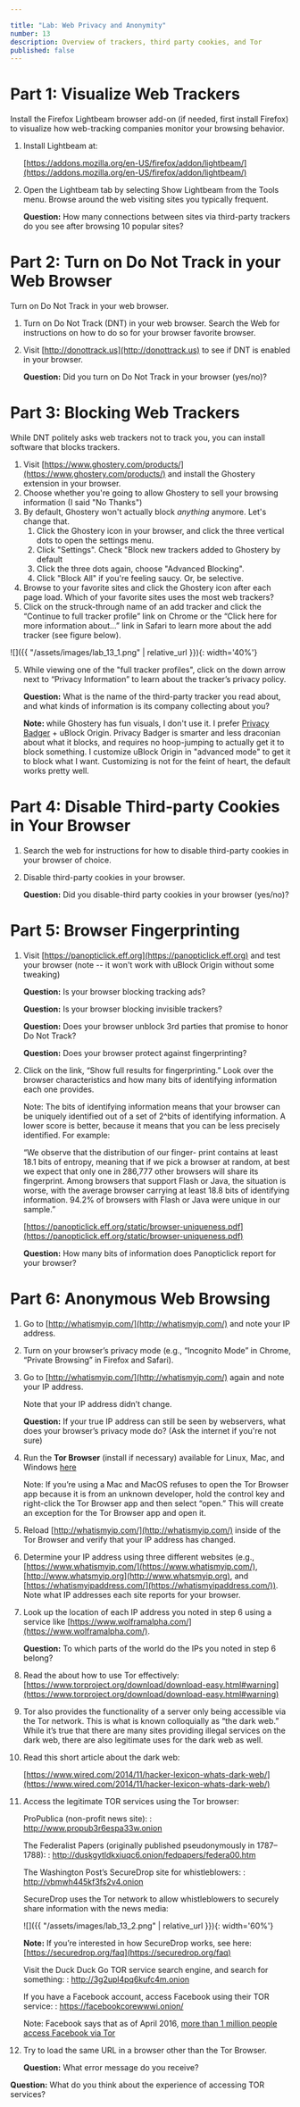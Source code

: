```yaml
---

title: "Lab: Web Privacy and Anonymity"
number: 13
description: Overview of trackers, third party cookies, and Tor
published: false
---
```


# Part 1: Visualize Web Trackers

Install the Firefox Lightbeam browser add-on (if needed, first install Firefox) to visualize how web-tracking companies monitor your browsing behavior.

1.	Install Lightbeam at:

    [https://addons.mozilla.org/en-US/firefox/addon/lightbeam/](https://addons.mozilla.org/en-US/firefox/addon/lightbeam/)

2.	Open the Lightbeam tab by selecting Show Lightbeam from the Tools menu. Browse around the web visiting sites you typically frequent. 

    **Question:** How many connections between sites via third-party trackers do you see after browsing 10 popular sites?
    
# Part 2: Turn on Do Not Track in your Web Browser

Turn on Do Not Track in your web browser.

1.	Turn on Do Not Track (DNT) in your web browser. Search the Web for instructions on how to do so for your browser favorite browser.

2.	Visit [http://donottrack.us](http://donottrack.us) to see if DNT is enabled in your browser.

    **Question:** Did you turn on Do Not Track in your browser (yes/no)?
    
# Part 3: Blocking Web Trackers

While DNT politely asks web trackers not to track you, you can install software that blocks trackers. 

1.	Visit [https://www.ghostery.com/products/](https://www.ghostery.com/products/) and install the Ghostery extension in your browser.
2.	Choose whether you're going to allow Ghostery to sell your browsing information (I said "No Thanks")
3. By default, Ghostery won't actually block _anything_ anymore. Let's change that.
    1. Click the Ghostery icon in your browser, and click the three vertical dots to open the settings menu.
    1. Click "Settings". Check "Block new trackers added to Ghostery by default
    1. Click the three dots again, choose "Advanced Blocking".
    1. Click "Block All" if you're feeling saucy. Or, be selective.
3.	Browse to your favorite sites and click the Ghostery icon after each page load. Which of your favorite sites uses the most web trackers?
4.	Click on the struck-through name of an add tracker and click the “Continue to full tracker profile” link on Chrome or the “Click here for more information about…” link in Safari to learn more about the add tracker (see figure below).

![]({{ "/assets/images/lab_13_1.png" | relative_url }}){: width='40%'}

5.	While viewing one of the "full tracker profiles", click on the down arrow next to “Privacy Information” to learn about the tracker’s privacy policy. 

    **Question:** What is the name of the third-party tracker you read about, and what kinds of information is its company collecting about you? 
    
    <div class='alert alert-info'><strong>Note: </strong> while Ghostery has fun visuals, I don't use it. I prefer <a href='https://www.eff.org/privacybadger'>Privacy Badger</a> + uBlock Origin. Privacy Badger is smarter and less draconian about what it blocks, and requires no hoop-jumping to actually get it to block something. I customize uBlock Origin in "advanced mode" to get it to block what I want. Customizing is not for the feint of heart, the default works pretty well.</div>

# Part 4: Disable Third-party Cookies in Your Browser

1.	Search the web for instructions for how to disable third-party cookies in your browser of choice.
2.	Disable third-party cookies in your browser.
    
    **Question:** Did you disable-third party cookies in your browser (yes/no)?
    
# Part 5: Browser Fingerprinting

1.	Visit [https://panopticlick.eff.org](https://panopticlick.eff.org) and test your browser (note -- it won't work with uBlock Origin without some tweaking)

    **Question:** Is your browser blocking tracking ads?
    
    **Question:** Is your browser blocking invisible trackers?
    
    **Question:** Does your browser unblock 3rd parties that promise to honor Do Not Track?
    
    **Question:** Does your browser protect against fingerprinting?

2.	Click on the link, “Show full results for fingerprinting.” Look over the browser characteristics and how many bits of identifying information each one provides. 

    Note: The bits of identifying information means that your browser can be uniquely identified out of a set of 2^bits of identifying information. A lower score is better, because it means that you can be less precisely identified. For example:

    “We observe that the distribution of our finger- print contains at least 18.1 bits of entropy, meaning that if we pick a browser at random, at best we expect that only one in 286,777 other browsers will share its fingerprint. Among browsers that support Flash or Java, the situation is worse, with the average browser carrying at least 18.8 bits of identifying information. 94.2% of browsers with Flash or Java were unique in our sample.”

    [https://panopticlick.eff.org/static/browser-uniqueness.pdf](https://panopticlick.eff.org/static/browser-uniqueness.pdf)

    **Question:** How many bits of information does Panopticlick report for your browser?

# Part 6: Anonymous Web Browsing

1.	Go to [http://whatismyip.com/](http://whatismyip.com/) and note your IP address.
2.	Turn on your browser’s privacy mode (e.g., “Incognito Mode” in Chrome, “Private Browsing” in Firefox and Safari).
3.	Go to [http://whatismyip.com/](http://whatismyip.com/) again and note your IP address.

    Note that your IP address didn’t change.

    **Question:** If your true IP address can still be seen by webservers, what does your browser’s privacy mode do? (Ask the internet if you're not sure)

4.	Run the **Tor Browser** (install if necessary) available for Linux, Mac, and Windows [here](https://www.torproject.org/download/download-easy.html)

    Note: If you’re using a Mac and MacOS refuses to open the Tor Browser app because it is from an unknown developer, hold the control key and right-click the Tor Browser app and then select “open.” This will create an exception for the Tor Browser app and open it.

5.	Reload [http://whatismyip.com/](http://whatismyip.com/) inside of the Tor Browser and verify that your IP address has changed. 

6.	Determine your IP address using three different websites (e.g., [https://www.whatismyip.com/](https://www.whatismyip.com/), [http://www.whatsmyip.org](http://www.whatsmyip.org), and [https://whatismyipaddress.com/](https://whatismyipaddress.com/)). Note what IP addresses each site reports for your browser.

7.	Look up the location of each IP address you noted in step 6 using a service like [https://www.wolframalpha.com/](https://www.wolframalpha.com/).

    **Question:** To which parts of the world do the IPs you noted in step 6 belong?

8.	Read the about how to use Tor effectively: [https://www.torproject.org/download/download-easy.html#warning](https://www.torproject.org/download/download-easy.html#warning)

9.	Tor also provides the functionality of a server only being accessible via the Tor network. This is what is known colloquially as “the dark web.” While it’s true that there are many sites providing illegal services on the dark web, there are also legitimate uses for the dark web as well.

10.	Read this short article about the dark web:

    [https://www.wired.com/2014/11/hacker-lexicon-whats-dark-web/](https://www.wired.com/2014/11/hacker-lexicon-whats-dark-web/)
    
11.	Access the legitimate TOR services using the Tor browser:

    ProPublica (non-profit news site):
    : http://www.propub3r6espa33w.onion

    The Federalist Papers (originally published pseudonymously in 1787–1788):
    : http://duskgytldkxiuqc6.onion/fedpapers/federa00.htm

    The Washington Post’s SecureDrop site for whistleblowers:
    : http://vbmwh445kf3fs2v4.onion

    SecureDrop uses the Tor network to allow whistleblowers to securely share information with the news media:

    ![]({{ "/assets/images/lab_13_2.png" | relative_url }}){: width='60%'}
    
    **Note:** If you’re interested in how SecureDrop works, see here: [https://securedrop.org/faq](https://securedrop.org/faq)
    
    Visit the Duck Duck Go TOR service search engine, and search for something:
    : http://3g2upl4pq6kufc4m.onion 

    If you have a Facebook account, access Facebook using their TOR service:
    : https://facebookcorewwwi.onion/

    Note: Facebook says that as of April 2016, [more than 1 million people access Facebook via Tor](https://www.facebook.com/notes/facebook-over-tor/1-million-people-use-facebook-over-tor/865624066877648/)
    
12.	Try to load the same URL in a browser other than the Tor Browser. 

    **Question:** What error message do you receive?

**Question:** What do you think about the experience of accessing TOR services? 
